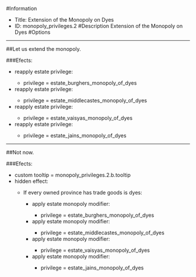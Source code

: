 #Information
 - Title: Extension of the Monopoly on Dyes
 - ID: monopoly_privileges.2
#Description
Extension of the Monopoly on Dyes
#Options

___
##Let us extend the monopoly.

###Efects:<ul><li>reapply estate privilege:</li><ul><li>privilege = estate_burghers_monopoly_of_dyes</li></ul><li>reapply estate privilege:</li><ul><li>privilege = estate_middlecastes_monopoly_of_dyes</li></ul><li>reapply estate privilege:</li><ul><li>privilege = estate_vaisyas_monopoly_of_dyes</li></ul><li>reapply estate privilege:</li><ul><li>privilege = estate_jains_monopoly_of_dyes</li></ul></ul>

___
##Not now.

###Efects:<ul><li>custom tooltip = monopoly_privileges.2.b.tooltip</li><li>hidden effect:</li><ul><li>If every owned province has trade goods is dyes:</li><ul><li>apply estate monopoly modifier:</li><ul><li>privilege = estate_burghers_monopoly_of_dyes</li></ul><li>apply estate monopoly modifier:</li><ul><li>privilege = estate_middlecastes_monopoly_of_dyes</li></ul><li>apply estate monopoly modifier:</li><ul><li>privilege = estate_vaisyas_monopoly_of_dyes</li></ul><li>apply estate monopoly modifier:</li><ul><li>privilege = estate_jains_monopoly_of_dyes</li></ul></ul></ul></ul>
